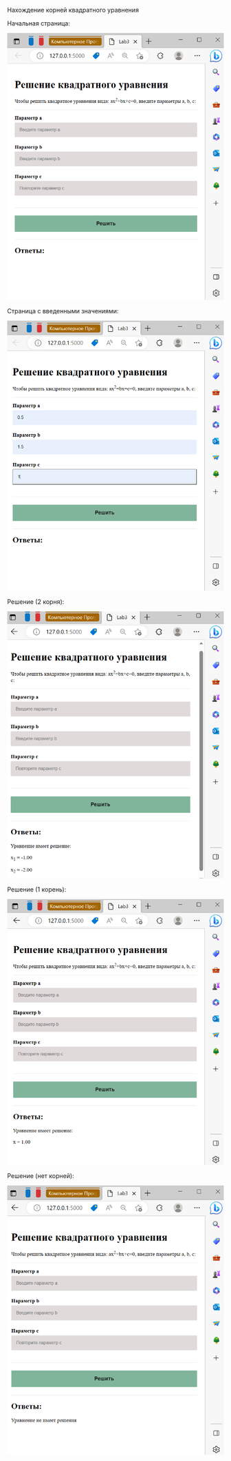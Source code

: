 Нахождение корней квадратного уравнения

Начальная страница:

<img with= "300" alt = "начальная_страница" src = "Скриншоты/начальная_страница.PNG" >

Страница с введенными значениями:

<img with= "300" alt = "введенные_значения" src = "Скриншоты/введенные_значения.PNG" >

Решение (2 корня):

<img with= "300" alt = "решение_2_корня" src = "Скриншоты/решение_2_корня.PNG" >

Решение (1 корень):

<img with= "300" alt = "решение_1_корень" src = "Скриншоты/решение_1_корень.PNG" >

Решение (нет корней):

<img with= "300" alt = "решение_нет_корней" src = "Скриншоты/решение_нет_корней.PNG" >